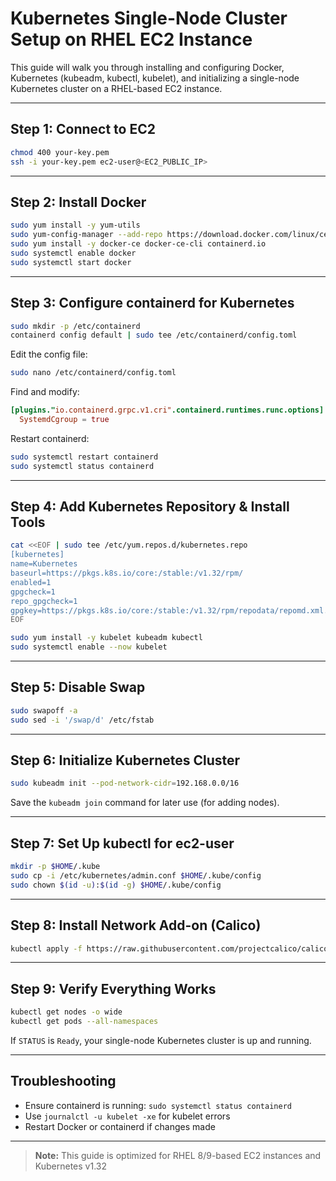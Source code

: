 # Kubernetes Single-Node Cluster Setup on RHEL EC2 Instance

This guide will walk you through installing and configuring Docker, Kubernetes (kubeadm, kubectl, kubelet), and initializing a single-node Kubernetes cluster on a RHEL-based EC2 instance.

---

## Step 1: Connect to EC2

```bash
chmod 400 your-key.pem
ssh -i your-key.pem ec2-user@<EC2_PUBLIC_IP>
```

---

## Step 2: Install Docker

```bash
sudo yum install -y yum-utils
sudo yum-config-manager --add-repo https://download.docker.com/linux/centos/docker-ce.repo
sudo yum install -y docker-ce docker-ce-cli containerd.io
sudo systemctl enable docker
sudo systemctl start docker
```

---

## Step 3: Configure containerd for Kubernetes

```bash
sudo mkdir -p /etc/containerd
containerd config default | sudo tee /etc/containerd/config.toml
```

Edit the config file:

```bash
sudo nano /etc/containerd/config.toml
```

Find and modify:

```toml
[plugins."io.containerd.grpc.v1.cri".containerd.runtimes.runc.options]
  SystemdCgroup = true
```

Restart containerd:

```bash
sudo systemctl restart containerd
sudo systemctl status containerd
```

---

## Step 4: Add Kubernetes Repository & Install Tools

```bash
cat <<EOF | sudo tee /etc/yum.repos.d/kubernetes.repo
[kubernetes]
name=Kubernetes
baseurl=https://pkgs.k8s.io/core:/stable:/v1.32/rpm/
enabled=1
gpgcheck=1
repo_gpgcheck=1
gpgkey=https://pkgs.k8s.io/core:/stable:/v1.32/rpm/repodata/repomd.xml.key
EOF

sudo yum install -y kubelet kubeadm kubectl
sudo systemctl enable --now kubelet
```

---

## Step 5: Disable Swap

```bash
sudo swapoff -a
sudo sed -i '/swap/d' /etc/fstab
```

---

## Step 6: Initialize Kubernetes Cluster

```bash
sudo kubeadm init --pod-network-cidr=192.168.0.0/16
```

Save the `kubeadm join` command for later use (for adding nodes).

---

## Step 7: Set Up kubectl for ec2-user

```bash
mkdir -p $HOME/.kube
sudo cp -i /etc/kubernetes/admin.conf $HOME/.kube/config
sudo chown $(id -u):$(id -g) $HOME/.kube/config
```

---

## Step 8: Install Network Add-on (Calico)

```bash
kubectl apply -f https://raw.githubusercontent.com/projectcalico/calico/v3.26.1/manifests/calico.yaml
```

---

## Step 9: Verify Everything Works

```bash
kubectl get nodes -o wide
kubectl get pods --all-namespaces
```

If `STATUS` is `Ready`, your single-node Kubernetes cluster is up and running.

---

## Troubleshooting

* Ensure containerd is running: `sudo systemctl status containerd`
* Use `journalctl -u kubelet -xe` for kubelet errors
* Restart Docker or containerd if changes made

---

> **Note:** This guide is optimized for RHEL 8/9-based EC2 instances and Kubernetes v1.32
